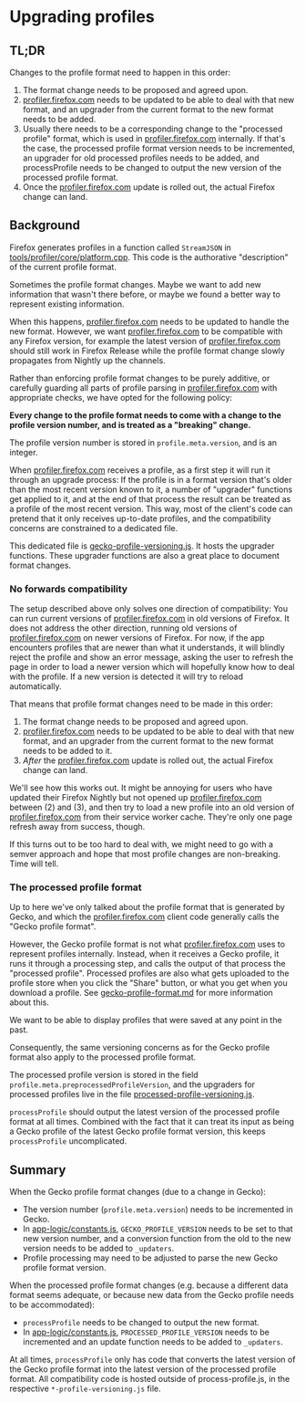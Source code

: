 # Upgrading profiles

## TL;DR

Changes to the profile format need to happen in this order:

 1. The format change needs to be proposed and agreed upon.
 2. [profiler.firefox.com] needs to be updated to be able to deal with that new format, and an upgrader from the current format to the new format needs to be added.
 3. Usually there needs to be a corresponding change to the "processed profile" format, which is used in [profiler.firefox.com] internally. If that's the case, the processed profile format version needs to be incremented, an upgrader for old processed profiles needs to be added, and processProfile needs to be changed to output the new version of the processed profile format.
 4. Once the [profiler.firefox.com] update is rolled out, the actual Firefox change can land.

## Background

Firefox generates profiles in a function called `StreamJSON` in [tools/profiler/core/platform.cpp](http://searchfox.org/mozilla-central/rev/7cb75d87753de9103253e34bc85592e26378f506/tools/profiler/core/platform.cpp#1259). This code is the authorative "description" of the current profile format.

Sometimes the profile format changes. Maybe we want to add new information that wasn't there before, or maybe we found a better way to represent existing information.

When this happens, [profiler.firefox.com] needs to be updated to handle the new format. However, we want [profiler.firefox.com] to be compatible with any Firefox version, for example the latest version of [profiler.firefox.com] should still work in Firefox Release while the profile format change slowly propagates from Nightly up the channels.

Rather than enforcing profile format changes to be purely additive, or carefully guarding all parts of profile parsing in [profiler.firefox.com] with appropriate checks, we have opted for the following policy:

**Every change to the profile format needs to come with a change to the profile version number, and is treated as a "breaking" change.**

The profile version number is stored in `profile.meta.version`, and is an integer.

When [profiler.firefox.com] receives a profile, as a first step it will run it through an upgrade process: If the profile is in a format version that's older than the most recent version known to it, a number of "upgrader" functions get applied to it, and at the end of that process the result can be treated as a profile of the most recent version. This way, most of the client's code can pretend that it only receives up-to-date profiles, and the compatibility concerns are constrained to a dedicated file.

This dedicated file is [gecko-profile-versioning.js](../src/profile-logic/gecko-profile-versioning.js). It hosts the upgrader functions. These upgrader functions are also a great place to document format changes.

### No forwards compatibility

The setup described above only solves one direction of compatibility: You can run current versions of [profiler.firefox.com] in old versions of Firefox. It does not address the other direction, running old versions of [profiler.firefox.com] on newer versions of Firefox. For now, if the app encounters profiles that are newer than what it understands, it will blindly reject the profile and show an error message, asking the user to refresh the page in order to load a newer version which will hopefully know how to deal with the profile. If a new version is detected it will try to reload automatically.

That means that profile format changes need to be made in this order:

 1. The format change needs to be proposed and agreed upon.
 2. [profiler.firefox.com] needs to be updated to be able to deal with that new format, and an upgrader from the current format to the new format needs to be added to it.
 3. *After* the [profiler.firefox.com] update is rolled out, the actual Firefox change can land.

We'll see how this works out. It might be annoying for users who have updated their Firefox Nightly but not opened up [profiler.firefox.com] between (2) and (3), and then try to load a new profile into an old version of [profiler.firefox.com] from their service worker cache. They're only one page refresh away from success, though.

If this turns out to be too hard to deal with, we might need to go with a semver approach and hope that most profile changes are non-breaking. Time will tell.

### The processed profile format

Up to here we've only talked about the profile format that is generated by Gecko, and which the [profiler.firefox.com] client code generally calls the "Gecko profile format".

However, the Gecko profile format is not what [profiler.firefox.com] uses to represent profiles internally. Instead, when it receives a Gecko profile, it runs it through a processing step, and calls the output of that process the "processed profile". Processed profiles are also what gets uploaded to the profile store when you click the "Share" button, or what you get when you download a profile. See [gecko-profile-format.md](gecko-profile-format.md) for more information about this.

We want to be able to display profiles that were saved at any point in the past.

Consequently, the same versioning concerns as for the Gecko profile format also apply to the processed profile format.

The processed profile version is stored in the field `profile.meta.preprocessedProfileVersion`, and the upgraders for processed profiles live in the file [processed-profile-versioning.js](../src/profile-logic/processed-profile-versioning.js).

`processProfile` should output the latest version of the processed profile format at all times. Combined with the fact that it can treat its input as being a Gecko profile of the latest Gecko profile format version, this keeps `processProfile` uncomplicated.

## Summary

When the Gecko profile format changes (due to a change in Gecko):

 - The version number (`profile.meta.version`) needs to be incremented in Gecko.
 - In [app-logic/constants.js](../src/app-logic/constants.js), `GECKO_PROFILE_VERSION` needs to be set to that new version number, and a conversion function from the old to the new version needs to be added to `_updaters`.
 - Profile processing may need to be adjusted to parse the new Gecko profile format version.

When the processed profile format changes (e.g. because a different data format seems adequate, or because new data from the Gecko profile needs to be accommodated):

 - `processProfile` needs to be changed to output the new format.
 - In [app-logic/constants.js](../src/app-logic/constants.js), `PROCESSED_PROFILE_VERSION` needs to be incremented and an update function needs to be added to `_updaters`.

At all times, `processProfile` only has code that converts the latest version
of the Gecko profile format into the latest version of the processed profile
format. All compatibility code is hosted outside of process-profile.js, in
the respective `*-profile-versioning.js` file.

[profiler.firefox.com]: https://profiler.firefox.com
